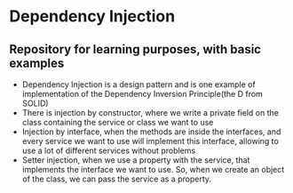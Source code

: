# Dependency Injection

## Repository for learning purposes, with basic examples 

- Dependency Injection is a design pattern and is one example of implementation
of the Dependency Inversion Principle(the D from SOLID)
- There is injection by constructor, where we write a private field on the class
containing the service or class we want to use
- Injection by interface, when the methods are inside the interfaces, and every
service we want to use will implement this interface, allowing to use a lot of
different services without problems
- Setter injection, when we use a property with the service, that implements 
the interface we want to use. So, when we create an object of the class, we can
pass the service as a property.


